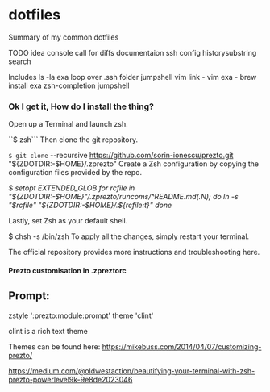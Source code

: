 # dotfiles

Summary of my common dotfiles

TODO
idea console call for diffs documentaion
ssh config
historysubstring search

Includes
ls -la exa
loop over .ssh folder
jumpshell
vim link - vim 
exa - brew install exa
zsh-completion
jumpshell

### Ok I get it, How do I install the thing?
Open up a Terminal and launch zsh.

``$ zsh```
Then clone the git repository.

```$ git clone``` --recursive https://github.com/sorin-ionescu/prezto.git "${ZDOTDIR:-$HOME}/.zprezto"
Create a Zsh configuration by copying the configuration files provided by the repo.


*$ setopt EXTENDED_GLOB
  for rcfile in "${ZDOTDIR:-$HOME}"/.zprezto/runcoms/^README.md(.N); do
    ln -s "$rcfile" "${ZDOTDIR:-$HOME}/.${rcfile:t}"
  done*
  
Lastly, set Zsh as your default shell.

$ chsh -s /bin/zsh
To apply all the changes, simply restart your terminal.

The official repository provides more instructions and troubleshooting here.

#### Prezto customisation in .zpreztorc
## Prompt:
zstyle ':prezto:module:prompt' theme 'clint'

clint is a rich text theme

Themes can be found here:
https://mikebuss.com/2014/04/07/customizing-prezto/







https://medium.com/@oldwestaction/beautifying-your-terminal-with-zsh-prezto-powerlevel9k-9e8de2023046